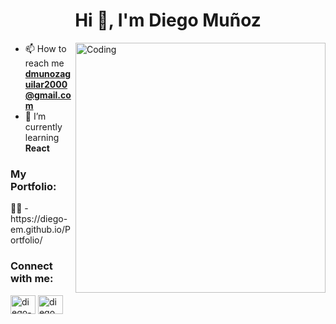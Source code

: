 <h1 align="center">Hi 👋, I'm Diego Muñoz</h1>
 
<img align="right" alt="Coding" width="400" src="https://media.giphy.com/media/qgQUggAC3Pfv687qPC/giphy.gif">

- 📫 How to reach me **dmunozaguilar2000@gmail.com**
- 🌱 I’m currently learning **React**
<h3 align="left">My Portfolio:</h3>
 👨‍💻 - https://diego-em.github.io/Portfolio/
<h3 align="left">Connect with me:</h3>
<p align="left">
<a href="https://www.linkedin.com/in/diego-enrique-mu%C3%B1oz-57b093236/" target="_blank"><img align="center" src="https://raw.githubusercontent.com/rahuldkjain/github-profile-readme-generator/master/src/images/icons/Social/linked-in-alt.svg" alt="diego-enrique-muñoz-57b093236" height="30" width="40" /></a>
<a href="https://www.facebook.com/diego.munoz.790693/" target="_blank"><img align="center" src="https://raw.githubusercontent.com/rahuldkjain/github-profile-readme-generator/master/src/images/icons/Social/facebook.svg" alt="diego.munoz.790693" height="30" width="40" /></a>
</p>
